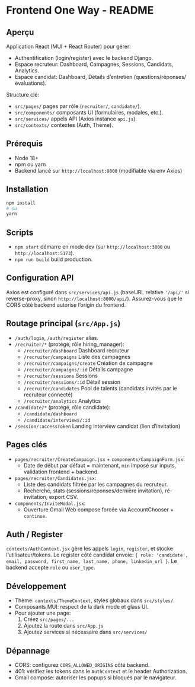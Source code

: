 # Frontend One Way - README

## Aperçu

Application React (MUI + React Router) pour gérer:
- Authentification (login/register) avec le backend Django.
- Espace recruteur: Dashboard, Campagnes, Sessions, Candidats, Analytics.
- Espace candidat: Dashboard, Détails d’entretien (questions/réponses/évaluations).

Structure clé:
- `src/pages/` pages par rôle (`recruiter/`, `candidate/`).
- `src/components/` composants UI (formulaires, modales, etc.).
- `src/services/` appels API (Axios instance `api.js`).
- `src/contexts/` contextes (Auth, Theme).

## Prérequis

- Node 18+
- npm ou yarn
- Backend lancé sur `http://localhost:8000` (modifiable via env Axios)

## Installation

```bash
npm install
# ou
yarn
```

## Scripts

- `npm start` démarre en mode dev (sur `http://localhost:3000` ou `http://localhost:5173`).
- `npm run build` build production.

## Configuration API

Axios est configuré dans `src/services/api.js` (baseURL relative `'/api/'` si reverse-proxy, sinon `http://localhost:8000/api/`).
Assurez-vous que le CORS côté backend autorise l’origin du frontend.

## Routage principal (`src/App.js`)

- `/auth/login`, `/auth/register` alias.
- `/recruiter/*` (protégé, rôle hiring_manager):
  - `/recruiter/dashboard` Dashboard recruteur
  - `/recruiter/campaigns` Liste des campagnes
  - `/recruiter/campaigns/create` Création de campagne
  - `/recruiter/campaigns/:id` Détails campagne
  - `/recruiter/sessions` Sessions
  - `/recruiter/sessions/:id` Détail session
  - `/recruiter/candidates` Pool de talents (candidats invités par le recruteur connecté)
  - `/recruiter/analytics` Analytics
- `/candidate/*` (protégé, rôle candidate):
  - `/candidate/dashboard`
  - `/candidate/interviews/:id`
- `/session/:accessToken` Landing interview candidat (lien d’invitation)

## Pages clés

- `pages/recruiter/CreateCampaign.jsx` + `components/CampaignForm.jsx`:
  - Date de début par défaut = maintenant, `min` imposé sur inputs, validation frontend + backend.
- `pages/recruiter/Candidates.jsx`:
  - Liste des candidats filtrée par les campagnes du recruteur.
  - Recherche, stats (sessions/réponses/dernière invitation), ré-invitation, export CSV.
- `components/InviteModal.jsx`:
  - Ouverture Gmail Web compose forcée via AccountChooser + `continue`.

## Auth / Register

`contexts/AuthContext.jsx` gère les appels `login`, `register`, et stocke l’utilisateur/tokens.
Le register côté candidat envoie: `{ role: 'candidate', email, password, first_name, last_name, phone, linkedin_url }`.
Le backend accepte `role` ou `user_type`.

## Développement

- Thème: `contexts/ThemeContext`, styles globaux dans `src/styles/`.
- Composants MUI: respect de la dark mode et glass UI.
- Pour ajouter une page:
  1. Créez `src/pages/...`
  2. Ajoutez la route dans `src/App.js`
  3. Ajoutez services si nécessaire dans `src/services/`

## Dépannage

- CORS: configurez `CORS_ALLOWED_ORIGINS` côté backend.
- 401: vérifiez les tokens dans le `AuthContext` et le header Authorization.
- Gmail compose: autoriser les popups si bloqués par le navigateur.

